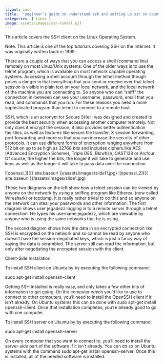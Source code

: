 ```yaml
---
layout: post
title:  "Beginner’s guide to understand ssh and setting up ssh on ubuntu"
categories: [ Linux ]
image: assets/images/ssh-tunnel.gif
---
```


This article covers the SSH client on the Linux Operating System.

Note: This article is one of the top tutorials covering SSH on the Internet. It was originally written back in 1999.

There are a couple of ways that you can access a shell (command line) remotely on most Linux/Unix systems. One of the older ways is to use the telnet program, which is available on most network capable operating systems. Accessing a shell account through the telnet method though poses a danger in that everything that you send or receive over that telnet session is visible in plain text on your local network, and the local network of the machine you are connecting to. So anyone who can “sniff” the connection in-between can see your username, password, email that you read, and commands that you run. For these reasons you need a more sophisticated program than telnet to connect to a remote host.

SSH, which is an acronym for Secure SHell, was designed and created to provide the best security when accessing another computer remotely. Not only does it encrypt the session, it also provides better authentication facilities, as well as features like secure file transfer, X session forwarding, port forwarding and more so that you can increase the security of other protocols. It can use different forms of encryption ranging anywhere from 512 bit on up to as high as 32768 bits and includes ciphers like AES (Advanced Encryption Scheme), Triple DES, Blowfish, CAST128 or Arcfour. Of course, the higher the bits, the longer it will take to generate and use keys as well as the longer it will take to pass data over the connection.

![openssl_1]({{ site.baseurl }}/assets/images/slide11.jpg)
![openssl_2]({{ site.baseurl }}/assets/images/slide1.jpg)

These two diagrams on the left show how a telnet session can be viewed by anyone on the network by using a sniffing program like Ethereal (now called Wireshark) or tcpdump. It is really rather trivial to do this and so anyone on the network can steal your passwords and other information. The first diagram shows user jegadezz logging in to a remote server through a telnet connection. He types his username jegadezz, which are viewable by anyone who is using the same networks that he is using.

The second diagram shows how the data in an encrypted connection like SSH is encrypted on the network and so cannot be read by anyone who doesn’t have the session-negotiated keys, which is just a fancy way of saying the data is scrambled. The server still can read the information, but only after negotiating the encrypted session with the client. 

Client-Side Installation 

To install SSH client on Ubuntu by by executing the following command: 

sudo apt-get install openssh-client

Getting SSH installed is really easy, and only takes a few other bits of information to get going. On the computer which you’d like to use to connect to other computers, you’ll need to install the OpenSSH client if it isn’t already. On Ubuntu systems this can be done with sudo apt-get install openssh-client. Once that installation completes, you’re already good to go with one computer. 

To install SSH server on Ubuntu by by executing the following command: 

sudo apt-get install openssh-server

On every computer that you want to connect to, you’ll need to install the server-side part of the software if it isn’t already. You can do so on Ubuntu systems with the command sudo apt-get install openssh-server. Once this is installed, all of the needed software is installed. 